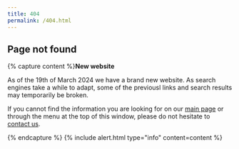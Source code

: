 ```yaml
---
title: 404
permalink: /404.html
---
```


## Page not found


{% capture content %}**New website** 

As of the 19th of March 2024 we have a brand new website. As search engines take a while to adapt, some of the previousl links and search results may temporarily be broken.

If you cannot find the information you are looking for on our [main page](/) or through the menu at the top of this window, please do not hesitate to [contact us](/contact/).

{% endcapture %}
{% include alert.html type="info" content=content %}

 
<!-- Try searching the whole site for the content you want:
{:.center} -->

<!-- {% include site-search.html %} -->
